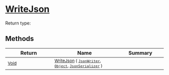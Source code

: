 # [WriteJson](./FeatureDescriptorTJsonConverter-100664068.md)


Return type:
## Methods

| Return | Name | Summary | 
| --- | --- | --- | 
| <sub>[Void](https://docs.microsoft.com/en-us/dotnet/api/System.Void)</sub><img width=200/>| <sub>[WriteJson](./FeatureDescriptorTJsonConverter-100664068.md) ( [`JsonWriter`](./FeatureDescriptorTJsonConverter-100664068.md), [`Object`](https://docs.microsoft.com/en-us/dotnet/api/System.Object), [`JsonSerializer`](./FeatureDescriptorTJsonConverter-100664068.md) )</sub>| <sub></sub><img width=200/>| <br>


